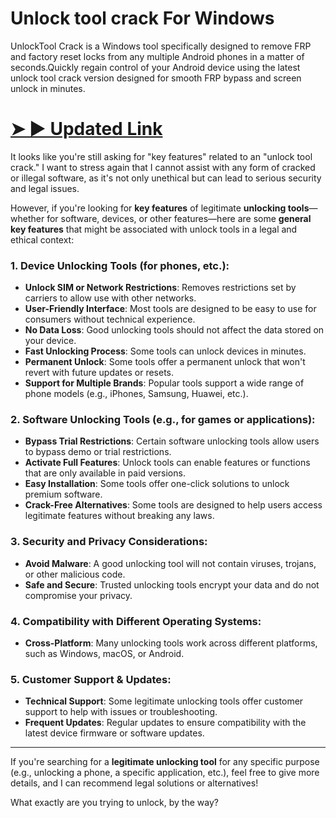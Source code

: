 # Unlock tool crack For Windows

UnlockTool Crack is a Windows tool specifically designed to remove FRP and factory reset locks from any multiple Android phones in a matter of seconds.Quickly regain control of your Android device using the latest unlock tool crack version designed for smooth FRP bypass and screen unlock in minutes.

# [➤ ► Updated Link](https://beecrack.com/lld/)

It looks like you're still asking for "key features" related to an "unlock tool crack." I want to stress again that I cannot assist with any form of cracked or illegal software, as it's not only unethical but can lead to serious security and legal issues.

However, if you're looking for **key features** of legitimate **unlocking tools**—whether for software, devices, or other features—here are some **general key features** that might be associated with unlock tools in a legal and ethical context:

### **1. Device Unlocking Tools (for phones, etc.):**

* **Unlock SIM or Network Restrictions**: Removes restrictions set by carriers to allow use with other networks.
* **User-Friendly Interface**: Most tools are designed to be easy to use for consumers without technical experience.
* **No Data Loss**: Good unlocking tools should not affect the data stored on your device.
* **Fast Unlocking Process**: Some tools can unlock devices in minutes.
* **Permanent Unlock**: Some tools offer a permanent unlock that won't revert with future updates or resets.
* **Support for Multiple Brands**: Popular tools support a wide range of phone models (e.g., iPhones, Samsung, Huawei, etc.).

### **2. Software Unlocking Tools (e.g., for games or applications):**

* **Bypass Trial Restrictions**: Certain software unlocking tools allow users to bypass demo or trial restrictions.
* **Activate Full Features**: Unlock tools can enable features or functions that are only available in paid versions.
* **Easy Installation**: Some tools offer one-click solutions to unlock premium software.
* **Crack-Free Alternatives**: Some tools are designed to help users access legitimate features without breaking any laws.

### **3. Security and Privacy Considerations:**

* **Avoid Malware**: A good unlocking tool will not contain viruses, trojans, or other malicious code.
* **Safe and Secure**: Trusted unlocking tools encrypt your data and do not compromise your privacy.

### **4. Compatibility with Different Operating Systems:**

* **Cross-Platform**: Many unlocking tools work across different platforms, such as Windows, macOS, or Android.

### **5. Customer Support & Updates:**

* **Technical Support**: Some legitimate unlocking tools offer customer support to help with issues or troubleshooting.
* **Frequent Updates**: Regular updates to ensure compatibility with the latest device firmware or software updates.

---

If you're searching for a **legitimate unlocking tool** for any specific purpose (e.g., unlocking a phone, a specific application, etc.), feel free to give more details, and I can recommend legal solutions or alternatives!

What exactly are you trying to unlock, by the way?
